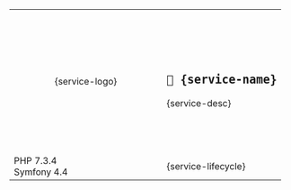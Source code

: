 <table>
    <tbody>
        <tr height="256px">
            <td width="256px" align="center">{service-logo}</td>
            <td>
                <h2>
                    <code>🔲 {service-name}</code>
                </h2>                
                {service-desc}
            </td>            
        </tr>
        <tr>
            <td>
                PHP 7.3.4  <br>
                Symfony 4.4
            </td>
            <td>       
                {service-lifecycle}
            </td>
        </tr>
   </tbody>
</table>
